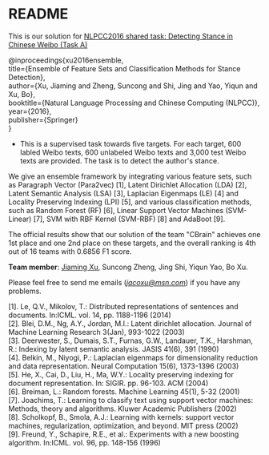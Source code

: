 # README #

This is our solution for [NLPCC2016 shared task: Detecting Stance in Chinese Weibo (Task A)](http://tcci.ccf.org.cn/conference/2016/pages/page05_CFPTasks.html) 

@inproceedings{xu2016ensemble,    
  title={Ensemble of Feature Sets and Classification Methods for Stance Detection},    
  author={Xu, Jiaming and Zheng, Suncong and Shi, Jing and Yao, Yiqun and Xu, Bo},    
  booktitle={Natural Language Processing and Chinese Computing (NLPCC)},       
  year={2016},    
  publisher={Springer}    
}    

- This is a supervised task towards five targets. For each target, 600 labled Weibo texts, 600 unlabeled Weibo texts and 3,000 test Weibo texts are provided. The task is to detect the author's stance.      

We give an ensemble framework by integrating various feature sets, such as Paragraph Vector (Para2vec) [1], Latent Dirichlet Allocation (LDA) [2], Latent Semantic Analysis (LSA) [3], Laplacian Eigenmaps (LE) [4] and Locality Preserving Indexing (LPI) [5], and various classification methods, such as Random Forest (RF) [6], Linear Support Vector Machines (SVM-Linear) [7], SVM with RBF Kernel (SVM-RBF) [8] and AdaBoot [9].    

The official results show that our solution of the team "CBrain" achieves one 1st place and one 2nd place on these targets, and the overall ranking is 4th out of 16 teams with 0.6856 F1 score.       

**Team member**: [Jiaming Xu](http://jacoxu.com/?page_id=2), Suncong Zheng, Jing Shi, Yiqun Yao, Bo Xu.    

Please feel free to send me emails (*jacoxu@msn.com*) if you have any problems.  

[1]. Le, Q.V., Mikolov, T.: Distributed representations of sentences and documents. In:ICML. vol. 14, pp. 1188-1196 (2014)    
[2]. Blei, D.M., Ng, A.Y., Jordan, M.I.: Latent dirichlet allocation. Journal of Machine Learning Research 3(Jan), 993-1022 (2003)    
[3]. Deerwester, S., Dumais, S.T., Furnas, G.W., Landauer, T.K., Harshman, R.: Indexing by latent semantic analysis. JASIS 41(6), 391 (1990)    
[4]. Belkin, M., Niyogi, P.: Laplacian eigenmaps for dimensionality reduction and data representation. Neural Computation 15(6), 1373-1396 (2003)    
[5]. He, X., Cai, D., Liu, H., Ma, W.Y.: Locality preserving indexing for document representation. In: SIGIR. pp. 96-103. ACM (2004)    
[6]. Breiman, L.: Random forests. Machine Learning 45(1), 5-32 (2001)    
[7]. Joachims, T.: Learning to classify text using support vector machines: Methods, theory and algorithms. Kluwer Academic Publishers (2002)    
[8]. Scholkopf, B., Smola, A.J.: Learning with kernels: support vector machines, regularization, optimization, and beyond. MIT press (2002)    
[9]. Freund, Y., Schapire, R.E., et al.: Experiments with a new boosting algorithm. In:ICML. vol. 96, pp. 148-156 (1996)    
